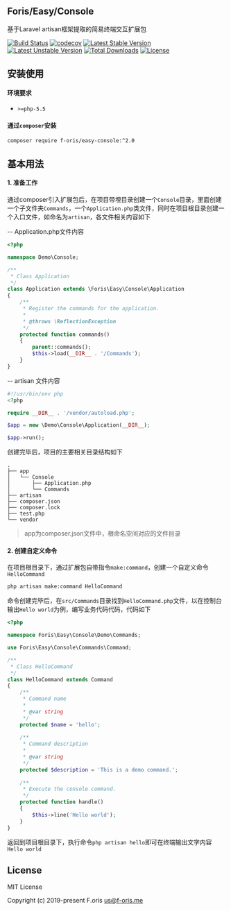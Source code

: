 ## Foris/Easy/Console

基于Laravel artisan框架提取的简易终端交互扩展包

[![Build Status](https://travis-ci.com/itsanr-oris/easy-console.svg?branch=master)](https://travis-ci.com/itsanr-oris/easy-console)
[![codecov](https://codecov.io/gh/itsanr-oris/easy-console/branch/master/graph/badge.svg)](https://codecov.io/gh/itsanr-oris/easy-console)
[![Latest Stable Version](https://poser.pugx.org/f-oris/easy-console/v/stable)](https://packagist.org/packages/f-oris/easy-console)
[![Latest Unstable Version](https://poser.pugx.org/f-oris/easy-console/v/unstable)](https://packagist.org/packages/f-oris/easy-console)
[![Total Downloads](https://poser.pugx.org/f-oris/easy-console/downloads)](https://packagist.org/packages/f-oris/easy-console)
[![License](https://poser.pugx.org/f-oris/easy-console/license)](LICENSE)


## 安装使用

#### 环境要求

- `>=php-5.5`

#### 通过`composer`安装

```bash
composer require f-oris/easy-console:^2.0
```

## 基本用法

#### 1. 准备工作

通过composer引入扩展包后，在项目带埋目录创建一个`Console`目录，里面创建一个子文件夹`Commands`，一个`Application.php`类文件，同时在项目根目录创建一个入口文件，如命名为`artisan`，各文件相关内容如下

-- Application.php文件内容

```php
<?php

namespace Demo\Console;

/**
 * Class Application
 */
class Application extends \Foris\Easy\Console\Application
{
    /**
     * Register the commands for the application.
     *
     * @throws \ReflectionException
     */
    protected function commands()
    {
        parent::commands();
        $this->load(__DIR__ . '/Commands');
    }
}
```

-- artisan 文件内容

```php
#!/usr/bin/env php
<?php

require __DIR__ . '/vendor/autoload.php';

$app = new \Demo\Console\Application(__DIR__);

$app->run();
```

创建完毕后，项目的主要相关目录结构如下

```
.
├── app
│   └── Console
│       ├── Application.php
│       └── Commands
├── artisan
├── composer.json
├── composer.lock
├── test.php
└── vendor
```

> app为composer.json文件中，根命名空间对应的文件目录

#### 2. 创建自定义命令

在项目根目录下，通过扩展包自带指令`make:command`，创建一个自定义命令`HelloCommand`

```bash
php artisan make:command HelloCommand
```

命令创建完毕后，在`src/Commands`目录找到`HelloCommand.php`文件，以在控制台输出`Hello world`为例，编写业务代码代码，代码如下

```php
<?php

namespace Foris\Easy\Console\Demo\Commands;

use Foris\Easy\Console\Commands\Command;

/**
 * Class HelloCommand
 */
class HelloCommand extends Command
{
    /**
     * Command name
     * 
     * @var string 
     */
    protected $name = 'hello';
    
    /**
     * Command description 
     * 
     * @var string 
     */
    protected $description = 'This is a demo command.';
    
    /**
     * Execute the console command.
     */
    protected function handle()
    {
        $this->line('Hello world');
    }
}
```

返回到项目根目录下，执行命令`php artisan hello`即可在终端输出文字内容`Hello world`

## License

MIT License

Copyright (c) 2019-present F.oris <us@f-oris.me>
